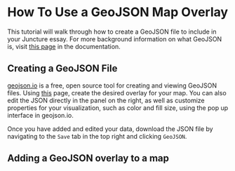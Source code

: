 # How To Use a GeoJSON Map Overlay

This tutorial will walk through how to create a GeoJSON file to include in your Juncture essay. For more background information on what GeoJSON is, visit [this page](https://juncture-digital.org/resources/geojson) in the documentation.

## Creating a GeoJSON File
[geojson.io](https://geojson.io/#map=2/0/20) is a free, open source tool for creating and viewing GeoJSON files. Using [this](https://geojson.io/#map=2/0/20) page, create the desired overlay for your map. You can also edit the JSON directly in the panel on the right, as well as customize properties for your visualization, such as color and fill size, using the pop up interface in geojson.io.

<ve-media src="gh:juncture-digital/media/videos/geojson1.gif" no-caption no-info-icon width="60%"></ve-media>

<ve-media src="gh:juncture-digital/media/videos/geojson2.gif" no-caption no-info-icon width="60%"></ve-media>

Once you have added and edited your data, download the JSON file by navigating to the `Save` tab in the top right and clicking `GeoJSON`.

<ve-media src="gh:juncture-digital/media/videos/geojson_save.gif" no-caption no-info-icon width="60%"></ve-media>

## Adding a GeoJSON overlay to a map
